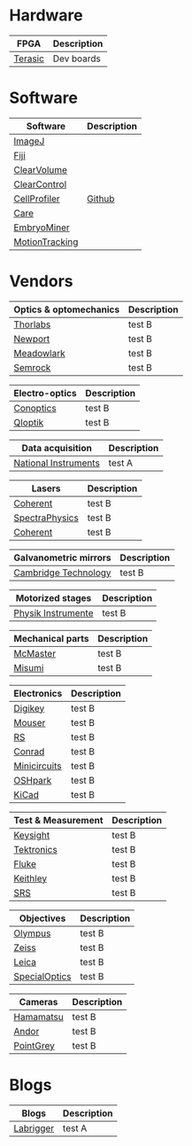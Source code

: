 # Hardware

FPGA| Description
---- | ----
[Terasic](http://www.terasic.com.tw/) 			| Dev boards

# Software

Software| Description
---- | ----
[ImageJ](https://github.com/imagej/imagej)				| 
[Fiji](https://github.com/fiji)				|
[ClearVolume](https://github.com/ClearVolume)				|
[ClearControl](https://github.com/ClearControl) 			|
[CellProfiler](http://cellprofiler.org/)				| [Github](https://github.com/CellProfiler/CellProfiler)
[Care](http://csbdeep.bioimagecomputing.com/)				|
[EmbryoMiner](http://journals.plos.org/ploscompbiol/article?id=10.1371/journal.pcbi.1006128)				|
[MotionTracking](http://motiontracking.mpi-cbg.de/)				|

# Vendors

Optics & optomechanics| Description
---- | ----
[Thorlabs](https://www.apple.com)				| test B
[Newport](https://www.apple.com)				| test B
[Meadowlark](https://www.meadowlark.com/)				| test B
[Semrock](https://www.apple.com)				| test B

Electro-optics| Description
---- | ----
[Conoptics](https://www.apple.com)				| test B
[QIoptik](https://www.apple.com)				| test B

Data acquisition| Description
---- | ----
[National Instruments](https://www.google.com) 			| test A

Lasers| Description
---- | ----
[Coherent](https://www.apple.com)				| test B
[SpectraPhysics](https://www.apple.com)				| test B
[Coherent](https://www.apple.com)				| test B

Galvanometric mirrors| Description
---- | ----
[Cambridge Technology](https://www.apple.com)				| test B

Motorized stages| Description
---- | ----
[Physik Instrumente](https://www.apple.com)				| test B

Mechanical parts| Description
---- | ----
[McMaster](https://www.apple.com)				| test B
[Misumi](https://www.apple.com)				| test B

Electronics| Description
---- | ----
[Digikey](https://www.apple.com)				| test B
[Mouser](https://www.apple.com)				| test B
[RS](https://www.apple.com)				| test B
[Conrad](https://www.apple.com)				| test B
[Minicircuits](https://www.apple.com)				| test B
[OSHpark](https://www.apple.com)				| test B
[KiCad](https://www.apple.com)				| test B

Test & Measurement| Description
---- | ----
[Keysight](https://www.apple.com)				| test B
[Tektronics](https://www.apple.com)				| test B
[Fluke](https://www.apple.com)				| test B
[Keithley](https://www.apple.com)				| test B
[SRS](https://www.apple.com)				| test B

Objectives| Description
---- | ----
[Olympus](https://www.apple.com)				| test B
[Zeiss](https://www.apple.com)				| test B
[Leica](https://www.apple.com)				| test B
[SpecialOptics](https://www.apple.com)				| test B

Cameras| Description
---- | ----
[Hamamatsu](https://www.apple.com)				| test B
[Andor](https://www.apple.com)				| test B
[PointGrey](https://www.apple.com)				| test B



# Blogs

Blogs| Description
---- | ----
[Labrigger](http://labrigger.com/blog/) 			| test A

